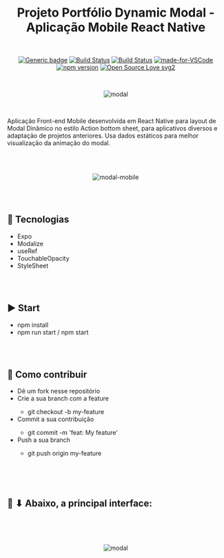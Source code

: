 <div align="center">

# Projeto Portfólio Dynamic Modal - Aplicação Mobile React Native

</div>

<br>

<div align="center">

[![Generic badge](https://img.shields.io/badge/Made%20by-Renan%20Borba-purple.svg)](https://shields.io/) [![Build Status](https://img.shields.io/github/stars/RenanBorba/react-native-dynamic-modal.svg)](https://github.com/RenanBorba/react-native-dynamic-modal) [![Build Status](https://img.shields.io/github/forks/RenanBorba/react-native-dynamic-modal.svg)](https://github.com/RenanBorba/react-native-dynamic-modal) [![made-for-VSCode](https://img.shields.io/badge/Made%20for-VSCode-1f425f.svg)](https://code.visualstudio.com/) [![npm version](https://badge.fury.io/js/react-native.svg)](https://badge.fury.io/js/react-native) [![Open Source Love svg2](https://badges.frapsoft.com/os/v2/open-source.svg?v=103)](https://github.com/ellerbrock/open-source-badges/)

<br>

![modal](https://github.com/RenanBorba/react-native-dynamic-modal/assets/48495838/d5102b1f-da41-4388-b3ea-0b1f204a8ade)

</div>

<br>

Aplicação Front-end Mobile desenvolvida em React Native para layout de Modal Dinâmico no estilo Action bottom sheet, para aplicativos diversos e adaptação de projetos anteriores. Usa dados estáticos para melhor visualização da animação do modal.

<br><br>

<div align="center">

![modal-mobile](https://user-images.githubusercontent.com/48495838/85452046-de5fb400-b570-11ea-9dfb-6cff512bd750.png)

</div>

<br><br>

## :rocket: Tecnologias
<ul>
  <li>Expo</li>
  <li>Modalize</li>
  <li>useRef</li>
  <li>TouchableOpacity</li>
  <li>StyleSheet</li>
</ul>

<br><br>

## :arrow_forward: Start
<ul>
  <li>npm install</li>
  <li>npm run start / npm start</li>
</ul>

<br><br>

## :punch: Como contribuir
<ul>
  <li>Dê um fork nesse repositório</li>
  <li>Crie a sua branch com a feature</li>
    <ul>
      <li>git checkout -b my-feature</li>
    </ul>
  <li>Commit a sua contribuição</li>
    <ul>
      <li>git commit -m 'feat: My feature'</li>
    </ul>
  <li>Push a sua branch</li>
    <ul>
      <li>git push origin my-feature</li>
    </ul>
</ul>
<br><br><br>

## :mega: ⬇ Abaixo, a principal interface:

<br><br><br>

<div align="center">
  
![modal](https://user-images.githubusercontent.com/48495838/85452207-094a0800-b571-11ea-8e66-eb65783f2b42.gif)

</div>
